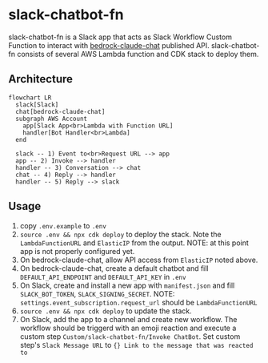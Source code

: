 # slack-chatbot-fn

slack-chatbot-fn is a Slack app that acts as Slack Workflow Custom Function to interact with [bedrock-claude-chat](https://github.com/aws-samples/bedrock-claude-chat) published API. slack-chatbot-fn consists of several AWS Lambda function and CDK stack to deploy them.

## Architecture
```mermaid
flowchart LR
  slack[Slack]
  chat[bedrock-claude-chat]
  subgraph AWS Account
    app[Slack App<br>Lambda with Function URL]
    handler[Bot Handler<br>Lambda]
  end

  slack -- 1) Event to<br>Request URL --> app
  app -- 2) Invoke --> handler
  handler -- 3) Conversation --> chat
  chat -- 4) Reply --> handler
  handler -- 5) Reply --> slack
```

## Usage
1. copy `.env.example` to `.env`
2. `source .env && npx cdk deploy` to deploy the stack.
   Note the `LambdaFunctionURL` and `ElasticIP` from the output.
   NOTE: at this point app is not properly configured yet.
3. On bedrock-claude-chat, allow API access from `ElasticIP` noted above.
4. On bedrock-claude-chat, create a default chatbot and fill `DEFAULT_API_ENDPOINT` and `DEFAULT_API_KEY` in `.env`
5. On Slack, create and install a new app with `manifest.json` and fill `SLACK_BOT_TOKEN`, `SLACK_SIGNING_SECRET`.
   NOTE: `settings.event_subscription.request_url` should be `LambdaFunctionURL`
6. `source .env && npx cdk deploy` to update the stack.
7. On Slack, add the app to a channel and create new workflow.
   The workflow should be triggerd with an emoji reaction and execute a custom step `Custom/slack-chatbot-fn/Invoke ChatBot`.
   Set custom step's `Slack Message URL` to `{} Link to the message that was reacted to`
